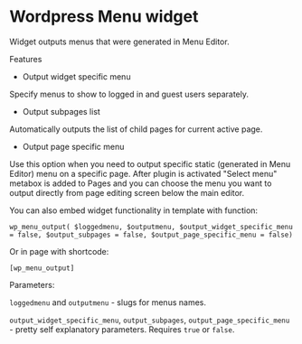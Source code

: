 # Wordpress Menu widget

Widget outputs menus that were generated in Menu Editor.

Features

* Output widget specific menu

Specify menus to show to logged in and guest users separately.

* Output subpages list

Automatically outputs the list of child pages for current active page.

* Output page specific menu 

Use this option when you need to output specific static (generated in Menu Editor) menu on a specific page. After plugin is activated "Select menu" metabox is added to Pages and you can choose the menu you want to output directly from page editing screen below the main editor.

You can also embed widget functionality in template with function:

```
wp_menu_output( $loggedmenu, $outputmenu, $output_widget_specific_menu = false, $output_subpages = false, $output_page_specific_menu = false)
```	

Or in page with shortcode:

```
[wp_menu_output]
```	

Parameters:

```loggedmenu``` and ```outputmenu``` - slugs for menus names.

```output_widget_specific_menu```, ```output_subpages```, ```output_page_specific_menu``` - pretty self explanatory parameters. Requires ```true``` or ```false```.
